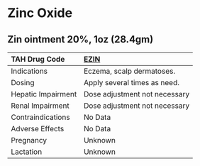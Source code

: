 # Zinc Oxide

## Zin ointment 20%, 1oz (28.4gm)

| TAH Drug Code      | [**EZIN**](https://www.tahsda.org.tw/drugs/hissearch.php?drug_code=EZIN)   |
|:-------------------|:---------------------------------------------------------------------------|
| Indications        | Eczema, scalp dermatoses.                                                  |
| Dosing             | Apply several times as need.                                               |
| Hepatic Impairment | Dose adjustment not necessary                                              |
| Renal Impairment   | Dose adjustment not necessary                                              |
| Contraindications  | No Data                                                                    |
| Adverse Effects    | No Data                                                                    |
| Pregnancy          | Unknown                                                                    |
| Lactation          | Unknown                                                                    |

